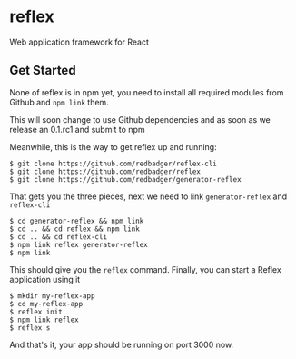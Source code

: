 reflex
======

Web application framework for React

## Get Started

None of reflex is in npm yet, you need to install all required modules from
Github and `npm link` them.

This will soon change to use Github dependencies and as soon as we release an 0.1.rc1 and
submit to npm

Meanwhile, this is the way to get reflex up and running:

```
$ git clone https://github.com/redbadger/reflex-cli
$ git clone https://github.com/redbadger/reflex
$ git clone https://github.com/redbadger/generator-reflex
```

That gets you the three pieces, next we need to link `generator-reflex` and `reflex-cli`

```
$ cd generator-reflex && npm link
$ cd .. && cd reflex && npm link
$ cd .. && cd reflex-cli
$ npm link reflex generator-reflex
$ npm link
```

This should give you the `reflex` command. Finally, you can start a Reflex application using it

```
$ mkdir my-reflex-app
$ cd my-reflex-app
$ reflex init
$ npm link reflex
$ reflex s
```

And that's it, your app should be running on port 3000 now.

